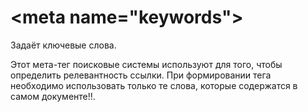 <!DOCTYPE html>
<html>
  <head>
    <meta charset="utf-8">
    <title>Ключевые слова</title>
    <meta name="keywords" content="классы, стили, свойства">
    <link rel="stylesheet" href="style.css">
  </head>
  <body>
    <h1>&lt;meta name="keywords"&gt;</h1>
    <p>Задаёт ключевые слова.</p>
    <p>Этот мета-тег поисковые системы используют для того, чтобы определить релевантность ссылки. При формировании тега необходимо использовать только те слова, которые содержатся в самом документе!!.</p>
  </body>
</html>
